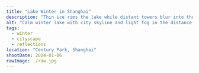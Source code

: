 ```yaml
---
title: "Lake Winter in Shanghai"
description: "Thin ice rims the lake while distant towers blur into the cold morning air."
alt: "Calm winter lake with city skyline and light fog in the distance."
tags:
  - winter
  - cityscape
  - reflections
location: "Century Park, Shanghai"
shootDate: 2024-01-06
rawImage: ./raw.jpg
---
```

